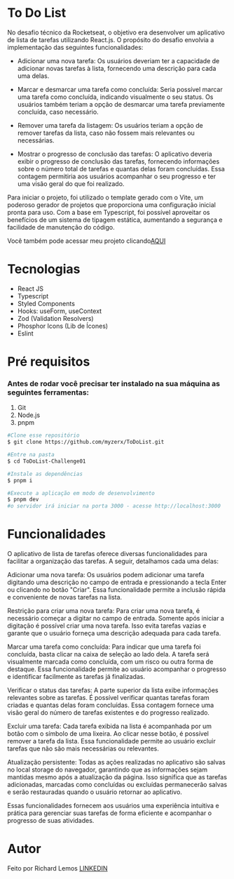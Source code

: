 # To Do List

No desafio técnico da Rocketseat, o objetivo era desenvolver um aplicativo de lista de tarefas utilizando React.js. O propósito do desafio envolvia a implementação das seguintes funcionalidades:

- Adicionar uma nova tarefa: Os usuários deveriam ter a capacidade de adicionar novas tarefas à lista, fornecendo uma descrição para cada uma delas.

- Marcar e desmarcar uma tarefa como concluída: Seria possível marcar uma tarefa como concluída, indicando visualmente o seu status. Os usuários também teriam a opção de desmarcar uma tarefa previamente concluída, caso necessário.

- Remover uma tarefa da listagem: Os usuários teriam a opção de remover tarefas da lista, caso não fossem mais relevantes ou necessárias.

- Mostrar o progresso de conclusão das tarefas: O aplicativo deveria exibir o progresso de conclusão das tarefas, fornecendo informações sobre o número total de tarefas e quantas delas foram concluídas. Essa contagem permitiria aos usuários acompanhar o seu progresso e ter uma visão geral do que foi realizado.

Para iniciar o projeto, foi utilizado o template gerado com o Vite, um poderoso gerador de projetos que proporciona uma configuração inicial pronta para uso. Com a base em Typescript, foi possível aproveitar os benefícios de um sistema de tipagem estática, aumentando a segurança e facilidade de manutenção do código.

Você também pode acessar meu projeto clicando[AQUI](https://to-do-list-qv7dv0fo8-myzerx.vercel.app/)



<h1 id='tech'>Tecnologias</h1>

- React JS
- Typescript
- Styled Components
- Hooks: useForm, useContext
- Zod (Validation Resolvers)
- Phosphor Icons (Lib de Ícones)
- Eslint


<h1 id='pre'>Pré requisitos </h1>

### Antes de rodar você precisar ter instalado na sua máquina as seguintes ferramentas:

1. Git
2. Node.js
3. pnpm

```bash
#Clone esse repositório
$ git clone https://github.com/myzerx/ToDoList.git

#Entre na pasta
$ cd ToDoList-Challenge01

#Instale as dependências 
$ pnpm i

#Execute a aplicação em modo de desenvolvimento
$ pnpm dev
#o servidor irá iniciar na porta 3000 - acesse http://localhost:3000

```
<h1 id='func'>Funcionalidades</h1>

O aplicativo de lista de tarefas oferece diversas funcionalidades para facilitar a organização das tarefas. A seguir, detalhamos cada uma delas:

Adicionar uma nova tarefa: Os usuários podem adicionar uma tarefa digitando uma descrição no campo de entrada e pressionando a tecla Enter ou clicando no botão "Criar". Essa funcionalidade permite a inclusão rápida e conveniente de novas tarefas na lista.

Restrição para criar uma nova tarefa: Para criar uma nova tarefa, é necessário começar a digitar no campo de entrada. Somente após iniciar a digitação é possível criar uma nova tarefa. Isso evita tarefas vazias e garante que o usuário forneça uma descrição adequada para cada tarefa.

Marcar uma tarefa como concluída: Para indicar que uma tarefa foi concluída, basta clicar na caixa de seleção ao lado dela. A tarefa será visualmente marcada como concluída, com um risco ou outra forma de destaque. Essa funcionalidade permite ao usuário acompanhar o progresso e identificar facilmente as tarefas já finalizadas.

Verificar o status das tarefas: A parte superior da lista exibe informações relevantes sobre as tarefas. É possível verificar quantas tarefas foram criadas e quantas delas foram concluídas. Essa contagem fornece uma visão geral do número de tarefas existentes e do progresso realizado.

Excluir uma tarefa: Cada tarefa exibida na lista é acompanhada por um botão com o símbolo de uma lixeira. Ao clicar nesse botão, é possível remover a tarefa da lista. Essa funcionalidade permite ao usuário excluir tarefas que não são mais necessárias ou relevantes.

Atualização persistente: Todas as ações realizadas no aplicativo são salvas no local storage do navegador, garantindo que as informações sejam mantidas mesmo após a atualização da página. Isso significa que as tarefas adicionadas, marcadas como concluídas ou excluídas permanecerão salvas e serão restauradas quando o usuário retornar ao aplicativo.

Essas funcionalidades fornecem aos usuários uma experiência intuitiva e prática para gerenciar suas tarefas de forma eficiente e acompanhar o progresso de suas atividades.


<h1 id='func'>Autor</h1>

Feito por Richard Lemos [LINKEDIN](https://www.linkedin.com/in/richardcassola/)